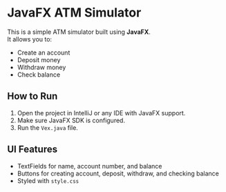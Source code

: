 # JavaFX ATM Simulator

This is a simple ATM simulator built using **JavaFX**.  
It allows you to:
- Create an account
- Deposit money
- Withdraw money
- Check balance

## How to Run
1. Open the project in IntelliJ or any IDE with JavaFX support.
2. Make sure JavaFX SDK is configured.
3. Run the `Vex.java` file.

## UI Features
- TextFields for name, account number, and balance
- Buttons for creating account, deposit, withdraw, and checking balance
- Styled with `style.css`

